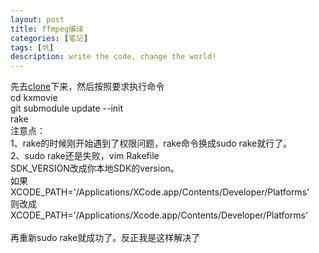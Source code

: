 ```yaml
---
layout: post
title: ffmpeg编译
categories: [笔记]
tags: [坑]
description: write the code, change the world!
---
```

先去<a href="https://github.com/MaxIsComing/kxmovie.git">clone</a>下来，然后按照要求执行命令
<br/>cd kxmovie
<br/>git submodule update --init 
<br/>rake
<br/>
注意点：<br/>
1、rake的时候刚开始遇到了权限问题，rake命令换成sudo rake就行了。<br/>
2、sudo rake还是失败，vim Rakefile
<br/>
SDK_VERSION改成你本地SDK的version。
<br/>
如果 XCODE_PATH='/Applications/XCode.app/Contents/Developer/Platforms'
<br/>则改成<br/>
XCODE_PATH='/Applications/Xcode.app/Contents/Developer/Platforms'
<br/><br/>
再重新sudo rake就成功了。反正我是这样解决了